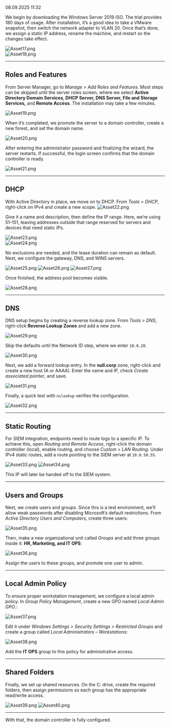 08.09.2025 11:32

We begin by downloading the Windows Server 2019 ISO. The trial provides 180 days of usage. After installation, it’s a good idea to take a VMware snapshot, then switch the network adapter to VLAN 20. Once that’s done, we assign a static IP address, rename the machine, and restart so the changes take effect.

![Asset17.png](https://github.com/v3n1x/Projects/blob/main/Assets/Asset17.png)  
![Asset18.png](https://github.com/v3n1x/Projects/blob/main/Assets/Asset18.png)  

---

## Roles and Features

From Server Manager, go to _Manage > Add Roles and Features_. Most steps can be skipped until the server roles screen, where we select **Active Directory Domain Services, DHCP Server, DNS Server, File and Storage Services,** and **Remote Access**. The installation may take a few minutes.

![Asset19.png](https://github.com/v3n1x/Projects/blob/main/Assets/Asset19.png)  

When it’s completed, we promote the server to a domain controller, create a new forest, and set the domain name.

![Asset20.png](https://github.com/v3n1x/Projects/blob/main/Assets/Asset20.png)  

After entering the administrator password and finalizing the wizard, the server restarts. If successful, the login screen confirms that the domain controller is ready.

![Asset21.png](https://github.com/v3n1x/Projects/blob/main/Assets/Asset21.png)  


---

## DHCP

With Active Directory in place, we move on to DHCP. From _Tools > DHCP_, right-click on IPv4 and create a new scope.
![Asset22.png](https://github.com/v3n1x/Projects/blob/main/Assets/Asset22.png)  

Give it a name and description, then define the IP range. Here, we’re using 51–151, leaving addresses outside that range reserved for servers and devices that need static IPs.

![Asset23.png](https://github.com/v3n1x/Projects/blob/main/Assets/Asset23.png)  
![Asset24.png](https://github.com/v3n1x/Projects/blob/main/Assets/Asset24.png)  

No exclusions are needed, and the lease duration can remain as default. Next, we configure the gateway, DNS, and WINS servers.

![Asset25.png](https://github.com/v3n1x/Projects/blob/main/Assets/Asset25.png)
![Asset26.png](https://github.com/v3n1x/Projects/blob/main/Assets/Asset26.png)
![Asset27.png](https://github.com/v3n1x/Projects/blob/main/Assets/Asset27.png)

Once finished, the address pool becomes visible.

![Asset28.png](https://github.com/v3n1x/Projects/blob/main/Assets/Asset28.png)

---

## DNS

DNS setup begins by creating a reverse lookup zone. From _Tools > DNS_, right-click **Reverse Lookup Zones** and add a new zone.

![Asset29.png](https://github.com/v3n1x/Projects/blob/main/Assets/Asset29.png) 

Skip the defaults until the Network ID step, where we enter `10.0.20`.

![Asset30.png](https://github.com/v3n1x/Projects/blob/main/Assets/Asset30.png)

Next, we add a forward lookup entry. In the **null.corp** zone, right-click and create a new host (A or AAAA). Enter the name and IP, check _Create associated pointer_, and save.

![Asset31.png](https://github.com/v3n1x/Projects/blob/main/Assets/Asset31.png) 

Finally, a quick test with `nslookup` verifies the configuration.

![Asset32.png](https://github.com/v3n1x/Projects/blob/main/Assets/Asset32.png)

---

## Static Routing

For SIEM integration, endpoints need to route logs to a specific IP. To achieve this, open _Routing and Remote Access_, right-click the domain controller (local), enable routing, and choose _Custom > LAN Routing_. Under IPv4 static routes, add a route pointing to the SIEM server at `10.0.50.55`.

![Asset33.png](https://github.com/v3n1x/Projects/blob/main/Assets/Asset33.png)
![Asset34.png](https://github.com/v3n1x/Projects/blob/main/Assets/Asset34.png)

This IP will later be handed off to the SIEM system.

---

## Users and Groups

Next, we create users and groups. Since this is a test environment, we’ll allow weak passwords after disabling Microsoft’s default restrictions. From _Active Directory Users and Computers_, create three users:

![Asset35.png](https://github.com/v3n1x/Projects/blob/main/Assets/Asset35.png)

Then, make a new organizational unit called _Groups_ and add three groups inside it: **HR, Marketing, and IT OPS**:

![Asset36.png](https://github.com/v3n1x/Projects/blob/main/Assets/Asset36.png) 

Assign the users to these groups, and promote one user to admin.

---

## Local Admin Policy

To ensure proper workstation management, we configure a local admin policy. In _Group Policy Management_, create a new GPO named _Local Admin GPO_.:

![Asset37.png](https://github.com/v3n1x/Projects/blob/main/Assets/Asset37.png)

Edit it under _Windows Settings > Security Settings > Restricted Groups_ and create a group called _Local Administrators – Workstations_:

![Asset38.png](https://github.com/v3n1x/Projects/blob/main/Assets/Asset38.png) 

Add the **IT OPS** group to this policy for administrative access.

---

## Shared Folders

Finally, we set up shared resources. On the C: drive, create the required folders, then assign permissions so each group has the appropriate read/write access.

![Asset39.png](https://github.com/v3n1x/Projects/blob/main/Assets/Asset39.png)
![Asset40.png](https://github.com/v3n1x/Projects/blob/main/Assets/Asset40.png)

---

With that, the domain controller is fully configured.
